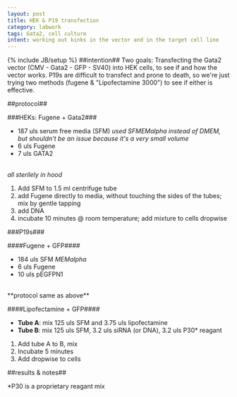 ```yaml
---
layout: post
title: HEK & P19 transfection
category: labwork
tags: Gata2, cell culture
intent: working out kinks in the vector and in the target cell line
---
```

{% include JB/setup %}
##intention##
Two goals: Transfecting the Gata2 vector (CMV - Gata2 - GFP - SV40) into HEK cells, to see if and how the vector works.
P19s are difficult to transfect and prone to death, so we're just trying two methods (fugene & "Lipofectamine 3000") to see if either is effective.

##protocol##

###HEKs: Fugene + Gata2###

 * 187 uls serum free media (SFM) *used SFMEMalpha instead of DMEM, but shouldn't be an issue because it's a very small volume*
 * 6 uls Fugene
 * 7 uls GATA2
<br><br>

*all sterilely in hood*

 1. Add SFM to 1.5 ml centrifuge tube
 2. add Fugene directly to media, without touching the sides of the tubes; mix by gentle tapping 
 3. add DNA
 4. incubate 10 minutes @ room temperature; add mixture to cells dropwise

###P19s###

####Fugene + GFP####

 * 184 uls SFM *MEMalpha*
 * 6 uls Fugene
 * 10 uls pEGFPN1
<br>
**protocol same as above**

####Lipofectamine + GFP####

 * **Tube A**: mix 125 uls SFM and 3.75 uls lipofectamine
 * **Tube B**: mix 125 uls SFM, 3.2 uls siRNA (or DNA), 3.2 uls P30* reagant

 1. Add tube A to B, mix
 2. Incubate 5 minutes
 3. Add dropwise to cells

##results & notes##

*P30 is a proprietary reagant mix
